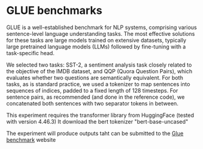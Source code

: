 # GLUE benchmarks

GLUE is a well-established benchmark for NLP systems, comprising various sentence-level language understanding tasks. The most effective solutions for these tasks are large models trained on extensive datasets, typically large pretrained language models (LLMs) followed by fine-tuning with a task-specific head.

We selected two tasks: SST-2, a sentiment analysis task closely related to the objective of the IMDB dataset, and QQP (Quora Question Pairs), which evaluates whether two questions are semantically equivalent. For both tasks, as is standard practice, we used a tokenizer to map sentences into sequences of indices, padded to a fixed length of 128 timesteps. For sentence pairs, as recommended (and done in the reference code), we concatenated both sentences with two separator tokens in between.

This experiment requires the transformer library from HuggingFace (tested with version 4.46.3)
It download the bert tokenizer "bert-base-uncased"

The experiment will produce outputs taht can be submitted to the [Glue benchmark](https://gluebenchmark.com/submit) website